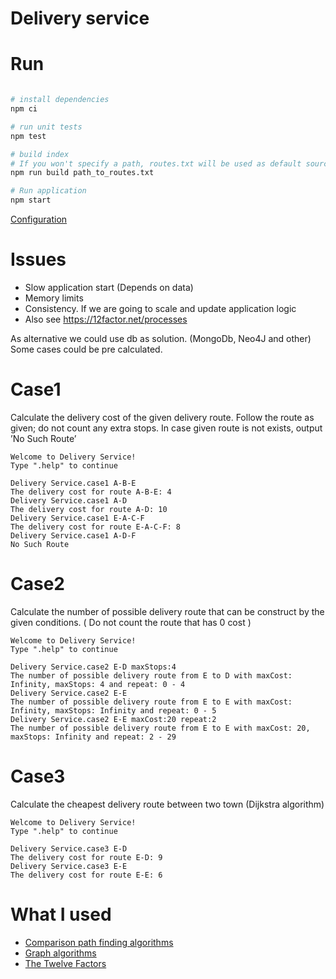 # Delivery service


# Run

```bash

# install dependencies
npm ci

# run unit tests
npm test

# build index
# If you won't specify a path, routes.txt will be used as default source
npm run build path_to_routes.txt

# Run application
npm start

```

[Configuration](https://github.com/lorenwest/node-config/wiki)

# Issues

* Slow application start (Depends on data)
* Memory limits
* Consistency. If we are going to scale and update application logic
* Also see https://12factor.net/processes

As alternative we could use db as solution. (MongoDb, Neo4J and other)
Some cases could be pre calculated.


# Case1 
Calculate the delivery cost of the given delivery route. Follow the route as given; do
not count any extra stops. In case given route is not exists, output ’No Such Route’  
  

```
Welcome to ​Delivery​ Service!
Type ".help" to continue

Delivery​ ​Service.case1 A-B-E
The delivery cost for route A-B-E: 4
Delivery​ ​Service.case1 A-D
The delivery cost for route A-D: 10
Delivery​ ​Service.case1 E-A-C-F
The delivery cost for route E-A-C-F: 8
Delivery​ ​Service.case1 A-D-F
No Such Route
```

# Case2
Calculate the number of possible delivery route that can be construct by the given
conditions. ( Do not count the route that has 0 cost )

```
Welcome to ​Delivery​ Service!
Type ".help" to continue

Delivery​ ​Service.case2 E-D maxStops:4
The number of possible delivery route from E to D with maxCost: Infinity, maxStops: 4 and repeat: 0 - 4
Delivery​ ​Service.case2 E-E
The number of possible delivery route from E to E with maxCost: Infinity, maxStops: Infinity and repeat: 0 - 5
Delivery​ ​Service.case2 E-E maxCost:20 repeat:2
The number of possible delivery route from E to E with maxCost: 20, maxStops: Infinity and repeat: 2 - 29
```

# Case3
Calculate the cheapest delivery route between two town (Dijkstra algorithm)


```
Welcome to ​Delivery​ Service!
Type ".help" to continue

Delivery​ ​Service.case3 E-D
The delivery cost for route E-D: 9
Delivery​ ​Service.case3 E-E
The delivery cost for route E-E: 6
```

# What I used 

* [Comparison path finding algorithms](https://github.com/neo4j-contrib/neo4j-graph-algorithms#path-finding)
* [Graph algorithms](https://github.com/trekhleb/javascript-algorithms)
* [The Twelve Factors](https://12factor.net/)
